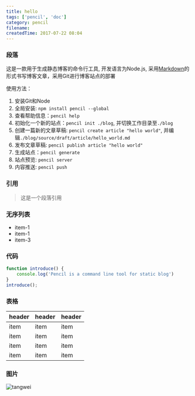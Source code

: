 ```yaml
---
title: hello
tags: ['pencil', 'doc']
category: pencil
filename:
createdTime: 2017-07-22 08:04
---
```

### 段落
这是一款用于生成静态博客的命令行工具, 开发语言为Node.js, 采用[Markdown](http://www.appinn.com/markdown/)的形式书写博客文章，采用Git进行博客站点的部署

使用方法：

1. 安装Git和Node
2. 全局安装: `npm install pencil --global`
3. 查看帮助信息：`pencil help`
4. 初始化一个新的站点：`pencil init ./blog`, 并切换工作目录至`./blog`
5. 创建一篇新的文章草稿: `pencil create article "hello world"`, 并编辑`./blog/source/draft/article/hello_world.md`
6. 发布文章草稿: `pencil publish article "hello world"`
7. 生成站点：`pencil generate`
8. 站点预览: `pencil server`
9. 内容推送: `pencil push`

### 引用
> 这是一个段落引用

### 无序列表
+ item-1
+ item-1
+ item-3

### 代码
```js
function introduce() {
    console.log('Pencil is a command line tool for static blog')
}
introduce();
```

### 表格
| header | header | header |
|--------|--------|--------|
| item   | item   | item   |
| item   | item   | item   |
| item   | item   | item   |
| item   | item   | item   |

### 图片
![tangwei](/assets/tangwei.jpg "汤唯")

